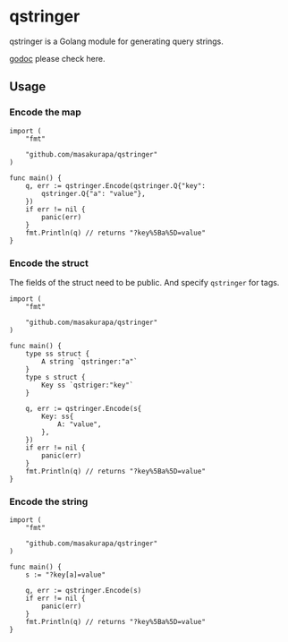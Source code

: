 # qstringer

qstringer is a Golang module for generating query strings.

[godoc](https://pkg.go.dev/github.com/masakurapa/qstringer) please check here.

## Usage

### Encode the map

```
import (
	"fmt"

	"github.com/masakurapa/qstringer"
)

func main() {
	q, err := qstringer.Encode(qstringer.Q{"key":
		qstringer.Q{"a": "value"},
	})
	if err != nil {
		panic(err)
	}
	fmt.Println(q) // returns "?key%5Ba%5D=value"
}
```

### Encode the struct

The fields of the struct need to be public.
And specify `qstringer` for tags.

```
import (
	"fmt"

	"github.com/masakurapa/qstringer"
)

func main() {
	type ss struct {
		A string `qstringer:"a"`
	}
	type s struct {
		Key ss `qstriger:"key"`
	}

	q, err := qstringer.Encode(s{
		Key: ss{
			A: "value",
		},
	})
	if err != nil {
		panic(err)
	}
	fmt.Println(q) // returns "?key%5Ba%5D=value"
}
```

### Encode the string

```
import (
	"fmt"

	"github.com/masakurapa/qstringer"
)

func main() {
	s := "?key[a]=value"

	q, err := qstringer.Encode(s)
	if err != nil {
		panic(err)
	}
	fmt.Println(q) // returns "?key%5Ba%5D=value"
}
```
